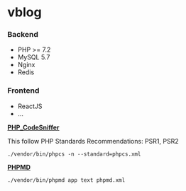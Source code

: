 # vblog

### Backend
- PHP >= 7.2
- MySQL 5.7
- Nginx
- Redis

### Frontend
- ReactJS
- ...

**[PHP_CodeSniffer](https://github.com/squizlabs/PHP_CodeSniffer)**

This follow PHP Standards Recommendations: PSR1, PSR2
```
./vendor/bin/phpcs -n --standard=phpcs.xml
```

**[PHPMD](https://github.com/phpmd/phpmd)**
```
./vendor/bin/phpmd app text phpmd.xml
```